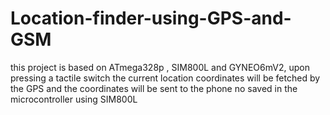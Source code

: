 # Location-finder-using-GPS-and-GSM
this project is based on ATmega328p , SIM800L and GYNEO6mV2, upon pressing a tactile switch the current location coordinates will be fetched by the GPS and the coordinates will be sent to the phone no saved in the microcontroller using SIM800L
